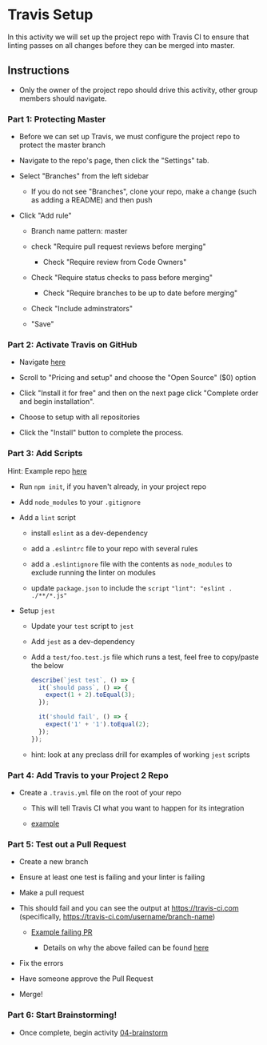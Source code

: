 # Travis Setup

In this activity we will set up the project repo with Travis CI to ensure that linting passes on all changes before they can be merged into master.

## Instructions

- Only the owner of the project repo should drive this activity, other group members should navigate.

### Part 1: Protecting Master

- Before we can set up Travis, we must configure the project repo to protect the master branch

- Navigate to the repo's page, then click the "Settings" tab.

- Select "Branches" from the left sidebar

  - If you do not see "Branches", clone your repo, make a change (such as adding a README) and then push

- Click "Add rule"

  - Branch name pattern: master

  - check "Require pull request reviews before merging"

    - Check "Require review from Code Owners"

  - Check "Require status checks to pass before merging"

    - Check "Require branches to be up to date before merging"

  - Check "Include adminstrators"

  - "Save"

### Part 2: Activate Travis on GitHub

- Navigate [here](https://github.com/marketplace/travis-ci)

- Scroll to "Pricing and setup" and choose the "Open Source" (\$0) option

- Click "Install it for free" and then on the next page click "Complete order and begin installation".

- Choose to setup with all repositories

- Click the "Install" button to complete the process.

### Part 3: Add Scripts

Hint: Example repo [here](https://github.com/spencer-shadley/test-travis)

- Run `npm init`, if you haven't already, in your project repo

- Add `node_modules` to your `.gitignore`

- Add a `lint` script

  - install `eslint` as a dev-dependency

  - add a `.eslintrc` file to your repo with several rules

  - add a `.eslintignore` file with the contents as `node_modules` to exclude running the linter on modules

  - update `package.json` to include the `script` `"lint": "eslint . ./**/*.js"`

- Setup `jest`

  - Update your `test` script to `jest`

  - Add `jest` as a dev-dependency

  - Add a `test/foo.test.js` file which runs a test, feel free to copy/paste the below

    ```js
    describe(`jest test`, () => {
      it(`should pass`, () => {
        expect(1 + 2).toEqual(3);
      });

      it('should fail', () => {
        expect('1' + '1').toEqual(2);
      });
    });
    ```

  - hint: look at any preclass drill for examples of working `jest` scripts

### Part 4: Add Travis to your Project 2 Repo

- Create a `.travis.yml` file on the root of your repo

  - This will tell Travis CI what you want to happen for its integration

  - [example](https://github.com/spencer-shadley/test-travis/blob/master/.travis.yml)

### Part 5: Test out a Pull Request

- Create a new branch

- Ensure at least one test is failing and your linter is failing

- Make a pull request

- This should fail and you can see the output at https://travis-ci.com (specifically, https://travis-ci.com/username/branch-name)

  - [Example failing PR](https://github.com/spencer-shadley/test-travis/pull/1)

    - Details on why the above failed can be found [here](https://travis-ci.com/spencer-shadley/test-travis/builds/151279919)

- Fix the errors

- Have someone approve the Pull Request

- Merge!

### Part 6: Start Brainstorming!

- Once complete, begin activity [04-brainstorm](../04-brainstorm/README.md)
